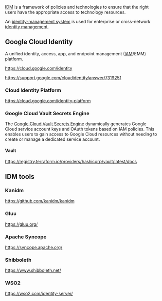 
[IDM](  https://en.m.wikipedia.org/wiki/Identity_management ) is a framework of policies and technologies to ensure that the right users have the appropriate access to technology resources.

An [identity-management system]( https://en.m.wikipedia.org/wiki/Identity-management_system  ) is used for enterprise or cross-network [identity management](Identity-Management).

 


## Google Cloud Identity

A unified identity, access, app, and endpoint management ([IAM](IAM)/EMM) platform.

https://cloud.google.com/identity

https://support.google.com/cloudidentity/answer/7319251


### Cloud Identity Platform

https://cloud.google.com/identity-platform


### Google Cloud Vault Secrets Engine


The [Google Cloud Vault Secrets Engine]( https://www.vaultproject.io/docs/secrets/gcp  )  dynamically generates Google Cloud service account keys and OAuth tokens based on IAM policies. This enables users to gain access to Google Cloud resources without needing to create or manage a dedicated service account.

#### Vault


https://registry.terraform.io/providers/hashicorp/vault/latest/docs

## IDM tools

### Kanidm

https://github.com/kanidm/kanidm


### Gluu

https://gluu.org/

### Apache Syncope

https://syncope.apache.org/

### Shibboleth

https://www.shibboleth.net/

### WSO2

https://wso2.com/identity-server/
